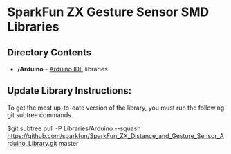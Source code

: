 SparkFun ZX Gesture Sensor SMD Libraries
=================================

Directory Contents
-------------------
* **/Arduino** - [Arduino IDE](http://www.arduino.cc/en/Main/Software) libraries

Update Library Instructions:
----------------------------
To get the most up-to-date version of the library, you must run the following git subtree commands. 

$git subtree pull -P Libraries/Arduino --squash https://github.com/sparkfun/SparkFun_ZX_Distance_and_Gesture_Sensor_Arduino_Library.git master
